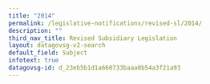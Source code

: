 ```yaml
---
title: "2014"
permalink: /legislative-notifications/revised-sl/2014/
description: ""
third_nav_title: Revised Subsidiary Legislation
layout: datagovsg-v2-search
default_field: Subject
infotext: true
datagovsg-id: d_23eb5b1d1a660733baaa0b54a3f21a93
---
```

